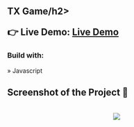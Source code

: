 <h2>TX Game/h2>
  
  
👉 Live Demo: <a href='https://tx-game.vercel.app/'>Live Demo</a>

<h3>Build with:</h3>

» Javascript

<h2>Screenshot of the Project 📸</h2>
<br>

<div align='center'>
<img src='https://api.pikwy.com/web/646e2d627f1d6017f140646f.jpg'/>

</div>
